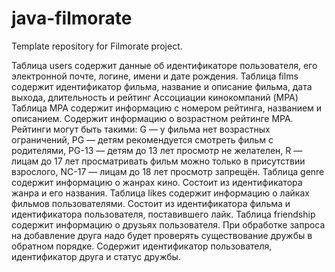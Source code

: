# java-filmorate
Template repository for Filmorate project.

Таблица users содержит данные об идентификаторе пользователя, его электронной почте, логине, имени и дате рождения. 
Таблица films содержит идентификатор фильма, название и описание фильма, дата выхода, длительность и рейтинг Ассоциации кинокомпаний (MPA) 
Таблица MPA содержит информацию с номером рейтинга, названием и описанием. Содержит информацию о возрастном рейтинге MPA. 
Рейтинги могут быть такими: G — у фильма нет возрастных ограничений, PG — детям рекомендуется смотреть фильм с родителями, 
PG-13 — детям до 13 лет просмотр не желателен, R — лицам до 17 лет просматривать фильм можно только в присутствии взрослого, 
NC-17 — лицам до 18 лет просмотр запрещён. Таблица genre содержит информацию о жанрах кино. 
Состоит из идентификатора жанра и его названия. Таблица likes содержит информацию о лайках фильмов пользователями. 
Состоит из идентификатора фильма и идентификатора пользователя, поставившего лайк. 
Таблица friendship содержит информацию о друзьях пользователя. 
При обработке запроса на добавление друга надо будет проверять существование дружбы в обратном порядке. 
Содержит идентификатор пользователя, идентификатор друга и статус дружбы.
